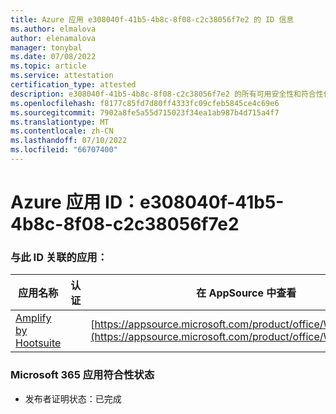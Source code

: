 ```yaml
---
title: Azure 应用 e308040f-41b5-4b8c-8f08-c2c38056f7e2 的 ID 信息
ms.author: elmalova
author: elenamalova
manager: tonybal
ms.date: 07/08/2022
ms.topic: article
ms.service: attestation
certification_type: attested
description: e308040f-41b5-4b8c-8f08-c2c38056f7e2 的所有可用安全性和符合性信息信息。
ms.openlocfilehash: f8177c85fd7d80ff4333fc09cfeb5845ce4c69e6
ms.sourcegitcommit: 7902a8fe5a55d715023f34ea1ab987b4d715a4f7
ms.translationtype: MT
ms.contentlocale: zh-CN
ms.lasthandoff: 07/10/2022
ms.locfileid: "66707400"
---
```

# <a name="azure-app-id-e308040f-41b5-4b8c-8f08-c2c38056f7e2"></a>Azure 应用 ID：e308040f-41b5-4b8c-8f08-c2c38056f7e2


### <a name="apps-associated-with-this-id"></a>与此 ID 关联的应用：
| **应用名称** | **认证** | **在 AppSource 中查看** |
|--------------|---------------|-----------------------|
| [Amplify by Hootsuite](../forward/WA200003153.md) |  | [https://appsource.microsoft.com/product/office/WA200003153](https://appsource.microsoft.com/product/office/WA200003153) |

### <a name="microsoft-365-app-compliance-status"></a>Microsoft 365 应用符合性状态
- 发布者证明状态：已完成
